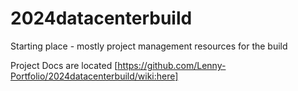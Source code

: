 # 2024datacenterbuild

Starting place - mostly project management resources for the build


Project Docs are located [https://github.com/Lenny-Portfolio/2024datacenterbuild/wiki:here]
